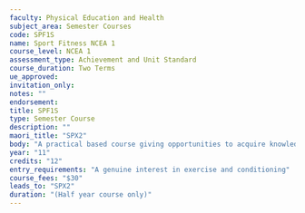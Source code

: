 ```yaml
---
faculty: Physical Education and Health
subject_area: Semester Courses
code: SPF1S
name: Sport Fitness NCEA 1
course_level: NCEA 1
assessment_type: Achievement and Unit Standard
course_duration: Two Terms
ue_approved: 
invitation_only: 
notes: ""
endorsement: 
title: SPF1S
type: Semester Course
description: ""
maori_title: "SPX2"
body: "A practical based course giving opportunities to acquire knowledge and understanding of fitness and exercise activities. Student will demonstrate a number of exercise techniques in using gym equipment, participate in fitness activities related to a sport of their choice and participate in leisure activities."
year: "11"
credits: "12"
entry_requirements: "A genuine interest in exercise and conditioning"
course_fees: "$30"
leads_to: "SPX2"
duration: "(Half year course only)"
---
```

